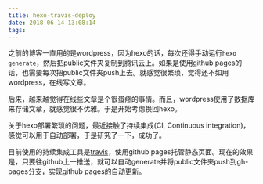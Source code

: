 ```yaml
---
title: hexo-travis-deploy
date: 2018-06-14 13:08:14
tags:
---
```


之前的博客一直用的是wordpress，因为hexo的话，每次还得手动运行`hexo generate`，然后把public文件夹复制到腾讯云上。如果是使用github pages的话，也需要每次把public文件夹push上去。就感觉很繁琐，觉得还不如用wordpress，在线写文章。

后来，越来越觉得在线些文章是个很蛋疼的事情。而且，wordpress使用了数据库来存储文章，就感觉很不优雅。于是开始考虑换回hexo。

<!--more-->

关于hexo部署繁琐的问题，最近接触了持续集成(CI, Continuous integration)，感觉可以用于自动部署，于是研究了一下，成功了。

目前使用的持续集成工具是[travis](https://travis-ci.org/)，使用github pages托管静态页面。现在的效果是，只要往github上一推送，就可以自动generate并将public文件夹push到gh-pages分支，实现github pages的自动更新。

